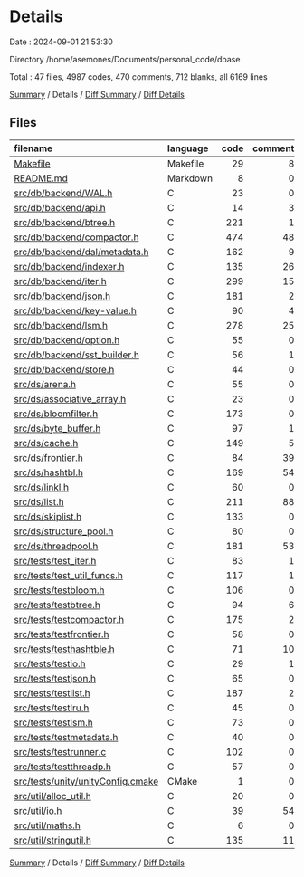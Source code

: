# Details

Date : 2024-09-01 21:53:30

Directory /home/asemones/Documents/personal_code/dbase

Total : 47 files,  4987 codes, 470 comments, 712 blanks, all 6169 lines

[Summary](results.md) / Details / [Diff Summary](diff.md) / [Diff Details](diff-details.md)

## Files
| filename | language | code | comment | blank | total |
| :--- | :--- | ---: | ---: | ---: | ---: |
| [Makefile](/Makefile) | Makefile | 29 | 8 | 10 | 47 |
| [README.md](/README.md) | Markdown | 8 | 0 | 5 | 13 |
| [src/db/backend/WAL.h](/src/db/backend/WAL.h) | C | 23 | 0 | 11 | 34 |
| [src/db/backend/api.h](/src/db/backend/api.h) | C | 14 | 3 | 4 | 21 |
| [src/db/backend/btree.h](/src/db/backend/btree.h) | C | 221 | 1 | 34 | 256 |
| [src/db/backend/compactor.h](/src/db/backend/compactor.h) | C | 474 | 48 | 64 | 586 |
| [src/db/backend/dal/metadata.h](/src/db/backend/dal/metadata.h) | C | 162 | 9 | 16 | 187 |
| [src/db/backend/indexer.h](/src/db/backend/indexer.h) | C | 135 | 26 | 12 | 173 |
| [src/db/backend/iter.h](/src/db/backend/iter.h) | C | 299 | 15 | 29 | 343 |
| [src/db/backend/json.h](/src/db/backend/json.h) | C | 181 | 2 | 18 | 201 |
| [src/db/backend/key-value.h](/src/db/backend/key-value.h) | C | 90 | 4 | 14 | 108 |
| [src/db/backend/lsm.h](/src/db/backend/lsm.h) | C | 278 | 25 | 29 | 332 |
| [src/db/backend/option.h](/src/db/backend/option.h) | C | 55 | 0 | 7 | 62 |
| [src/db/backend/sst_builder.h](/src/db/backend/sst_builder.h) | C | 56 | 1 | 10 | 67 |
| [src/db/backend/store.h](/src/db/backend/store.h) | C | 44 | 0 | 3 | 47 |
| [src/ds/arena.h](/src/ds/arena.h) | C | 55 | 0 | 10 | 65 |
| [src/ds/associative_array.h](/src/ds/associative_array.h) | C | 23 | 0 | 5 | 28 |
| [src/ds/bloomfilter.h](/src/ds/bloomfilter.h) | C | 173 | 0 | 14 | 187 |
| [src/ds/byte_buffer.h](/src/ds/byte_buffer.h) | C | 97 | 1 | 7 | 105 |
| [src/ds/cache.h](/src/ds/cache.h) | C | 149 | 5 | 25 | 179 |
| [src/ds/frontier.h](/src/ds/frontier.h) | C | 84 | 39 | 19 | 142 |
| [src/ds/hashtbl.h](/src/ds/hashtbl.h) | C | 169 | 54 | 21 | 244 |
| [src/ds/linkl.h](/src/ds/linkl.h) | C | 60 | 0 | 7 | 67 |
| [src/ds/list.h](/src/ds/list.h) | C | 211 | 88 | 23 | 322 |
| [src/ds/skiplist.h](/src/ds/skiplist.h) | C | 133 | 0 | 14 | 147 |
| [src/ds/structure_pool.h](/src/ds/structure_pool.h) | C | 80 | 0 | 3 | 83 |
| [src/ds/threadpool.h](/src/ds/threadpool.h) | C | 181 | 53 | 28 | 262 |
| [src/tests/test_iter.h](/src/tests/test_iter.h) | C | 83 | 1 | 32 | 116 |
| [src/tests/test_util_funcs.h](/src/tests/test_util_funcs.h) | C | 117 | 1 | 12 | 130 |
| [src/tests/testbloom.h](/src/tests/testbloom.h) | C | 106 | 0 | 21 | 127 |
| [src/tests/testbtree.h](/src/tests/testbtree.h) | C | 94 | 6 | 18 | 118 |
| [src/tests/testcompactor.h](/src/tests/testcompactor.h) | C | 175 | 2 | 22 | 199 |
| [src/tests/testfrontier.h](/src/tests/testfrontier.h) | C | 58 | 0 | 20 | 78 |
| [src/tests/testhashtble.h](/src/tests/testhashtble.h) | C | 71 | 10 | 27 | 108 |
| [src/tests/testio.h](/src/tests/testio.h) | C | 29 | 1 | 6 | 36 |
| [src/tests/testjson.h](/src/tests/testjson.h) | C | 65 | 0 | 14 | 79 |
| [src/tests/testlist.h](/src/tests/testlist.h) | C | 187 | 2 | 20 | 209 |
| [src/tests/testlru.h](/src/tests/testlru.h) | C | 45 | 0 | 5 | 50 |
| [src/tests/testlsm.h](/src/tests/testlsm.h) | C | 73 | 0 | 14 | 87 |
| [src/tests/testmetadata.h](/src/tests/testmetadata.h) | C | 40 | 0 | 11 | 51 |
| [src/tests/testrunner.c](/src/tests/testrunner.c) | C | 102 | 0 | 5 | 107 |
| [src/tests/testthreadp.h](/src/tests/testthreadp.h) | C | 57 | 0 | 9 | 66 |
| [src/tests/unity/unityConfig.cmake](/src/tests/unity/unityConfig.cmake) | CMake | 1 | 0 | 0 | 1 |
| [src/util/alloc_util.h](/src/util/alloc_util.h) | C | 20 | 0 | 4 | 24 |
| [src/util/io.h](/src/util/io.h) | C | 39 | 54 | 4 | 97 |
| [src/util/maths.h](/src/util/maths.h) | C | 6 | 0 | 4 | 10 |
| [src/util/stringutil.h](/src/util/stringutil.h) | C | 135 | 11 | 22 | 168 |

[Summary](results.md) / Details / [Diff Summary](diff.md) / [Diff Details](diff-details.md)